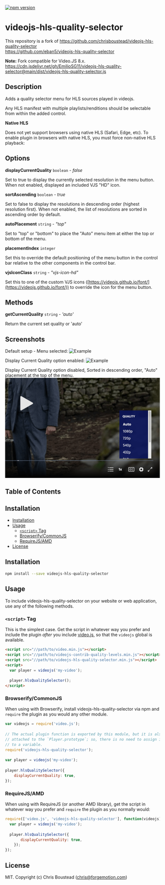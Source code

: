 [![npm version](https://badge.fury.io/js/@eban5%2Fvideojs-hls-quality-selector.svg)](https://badge.fury.io/js/@eban5%2Fvideojs-hls-quality-selector)

# videojs-hls-quality-selector

This repository is a fork of https://github.com/chrisboustead/videojs-hls-quality-selector <br>
https://github.com/eban5/videojs-hls-quality-selector

**Note:** Fork compatible for Video.JS 8.x.
https://cdn.jsdelivr.net/gh/EmilioSG11/videojs-hls-quality-selector@main/dist/videojs-hls-quality-selector.js


## Description

Adds a quality selector menu for HLS sources played in videojs.  


Any HLS manifest with multiple playlists/renditions should be selectable from within the added control.  

**Native HLS**

Does not yet support browsers using native HLS (Safari, Edge, etc).  To enable plugin in browsers with native HLS, you must force non-native HLS playback:

## Options

**displayCurrentQuality** `boolean` - _false_

Set to true to display the currently selected resolution in the menu button.  When not enabled, displayed an included VJS "HD" icon.

**sortAscending** `boolean` - _true_

Set to false to display the resolutions in descending order (highest resolution first). When not enabled, the list of resolutions are sorted in ascending order by default.

**autoPlacement** `string` - _"top"_

Set to "top" or "bottom" to place the "Auto" menu item at either the top or bottom of the menu.

**placementIndex** `integer`

Set this to override the default positioning of the menu button in the control bar relative to the other components in the control bar.

**vjsIconClass** `string` - _"vjs-icon-hd"_

Set this to one of the custom VJS icons ([https://videojs.github.io/font/](https://videojs.github.io/font/)) to override the icon for the menu button. 


## Methods

**getCurrentQuality** `string` - _'auto'_

Return the current set quality or 'auto'


## Screenshots

Default setup - Menu selected:
![Example](example.png)


Display Current Quality option enabled:
![Example](example-2.png)


Display Current Quality option disabled, Sorted in descending order, "Auto" placement at the top of the menu. 
![Example](example-3.png)

## Table of Contents

<!-- START doctoc generated TOC please keep comment here to allow auto update -->
<!-- DON'T EDIT THIS SECTION, INSTEAD RE-RUN doctoc TO UPDATE -->
## Installation

- [Installation](#installation)
- [Usage](#usage)
  - [`<script>` Tag](#script-tag)
  - [Browserify/CommonJS](#browserifycommonjs)
  - [RequireJS/AMD](#requirejsamd)
- [License](#license)

<!-- END doctoc generated TOC please keep comment here to allow auto update -->
## Installation

```sh
npm install --save videojs-hls-quality-selector
```

## Usage

To include videojs-hls-quality-selector on your website or web application, use any of the following methods.

### `<script>` Tag

This is the simplest case. Get the script in whatever way you prefer and include the plugin _after_ you include [video.js][videojs], so that the `videojs` global is available.

```html
<script src="//path/to/video.min.js"></script>
<script src="//path/to/videojs-contrib-quality-levels.min.js"></script>
<script src="//path/to/videojs-hls-quality-selector.min.js"></script>
<script>
  var player = videojs('my-video');

  player.hlsQualitySelector();
</script>
```

### Browserify/CommonJS

When using with Browserify, install videojs-hls-quality-selector via npm and `require` the plugin as you would any other module.

```js
var videojs = require('video.js');

// The actual plugin function is exported by this module, but it is also
// attached to the `Player.prototype`; so, there is no need to assign it
// to a variable.
require('videojs-hls-quality-selector');

var player = videojs('my-video');

player.hlsQualitySelector({
    displayCurrentQuality: true,
});
```

### RequireJS/AMD

When using with RequireJS (or another AMD library), get the script in whatever way you prefer and `require` the plugin as you normally would:

```js
require(['video.js', 'videojs-hls-quality-selector'], function(videojs) {
  var player = videojs('my-video');

  player.hlsQualitySelector({
       displayCurrentQuality: true,
    });
});
```

## License

MIT. Copyright (c) Chris Boustead (chris@forgemotion.com)


[videojs]: http://videojs.com/

